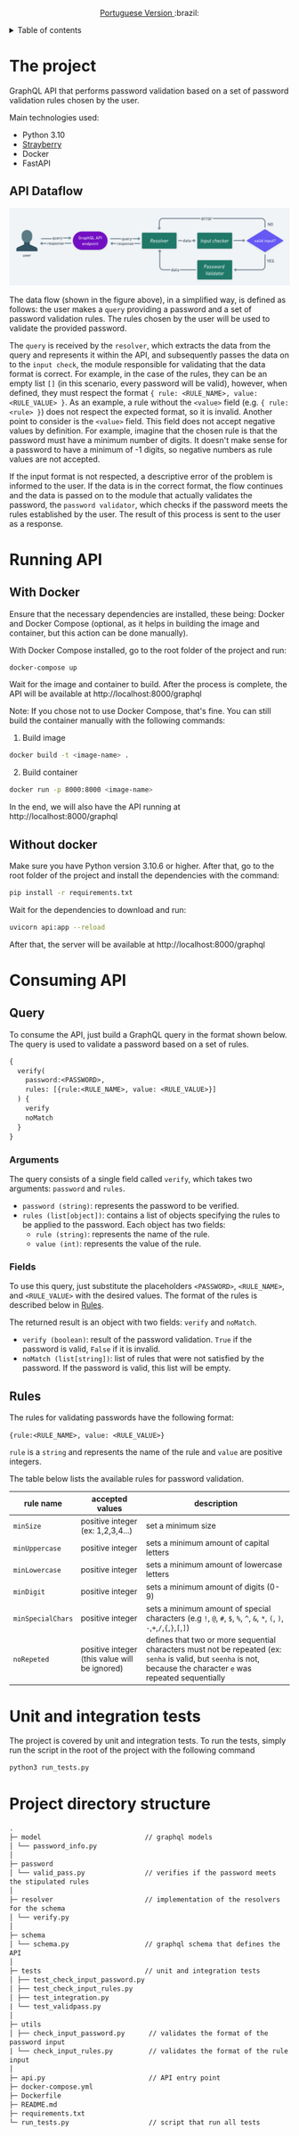 <p align="center">
  <a href="./README_pt-BR.md">Portuguese Version </a>
  <span>:brazil:</span>
</p>

<details>
<summary>Table of contents</summary>

* [The project](#the-project)
    * [API Dataflow](#api-dataflow)
* [Running API](#running-api) 
    * [With Docker](#with-docker)
    * [Without Docker](#without-docker)
* [Consuming API](#consuming-api)
    * [Query](#query)
    * [Arguments](#arguments)
* [Unit and integration tests](#unit-and-integration-tests)
* [Project directory structure](#project-directory-structure)
</details>

# The project
GraphQL API that performs password validation based on a set of password validation rules chosen by the user.

Main technologies used:
* Python 3.10
* [Strayberry](https://strawberry.rocks/)
* Docker
* FastAPI

## API Dataflow
![Data flow diagram of the API](./assets/api-flow-diagram.png)

The data flow (shown in the figure above), in a simplified way, is defined as follows: the user makes a `query` providing a password and a set of password validation rules. The rules chosen by the user will be used to validate the provided password.

The `query` is received by the `resolver`, which extracts the data from the query and represents it within the API, and subsequently passes the data on to the `input check`, the module responsible for validating that the data format is correct. For example, in the case of the rules, they can be an empty list `[]` (in this scenario, every password will be valid), however, when defined, they must respect the format `{ rule: <RULE_NAME>, value: <RULE_VALUE> }`. As an example, a rule without the `<value>` field (e.g. `{ rule: <rule> }`) does not respect the expected format, so it is invalid. Another point to consider is the `<value>` field. This field does not accept negative values by definition. For example, imagine that the chosen rule is that the password must have a minimum number of digits. It doesn't make sense for a password to have a minimum of -1 digits, so negative numbers as rule values are not accepted.

If the input format is not respected, a descriptive error of the problem is informed to the user. If the data is in the correct format, the flow continues and the data is passed on to the module that actually validates the password, the `password validator`, which checks if the password meets the rules established by the user. The result of this process is sent to the user as a response.

# Running API
## With Docker
Ensure that the necessary dependencies are installed, these being: Docker and Docker Compose (optional, as it helps in building the image and container, but this action can be done manually).

With Docker Compose installed, go to the root folder of the project and run:
```bash
docker-compose up
```

Wait for the image and container to build. After the process is complete, the API will be available at http://localhost:8000/graphql

Note: If you chose not to use Docker Compose, that's fine. You can still build the container manually with the following commands:
1. Build image
```bash
docker build -t <image-name> .
```

2. Build container
```bash
docker run -p 8000:8000 <image-name>
```
In the end, we will also have the API running at http://localhost:8000/graphql

## Without docker
Make sure you have Python version 3.10.6 or higher. After that, go to the root folder of the project and install the dependencies with the command:
```bash
pip install -r requirements.txt
```

Wait for the dependencies to download and run:
```bash
uvicorn api:app --reload
```

After that, the server will be available at http://localhost:8000/graphql

# Consuming API
## Query
To consume the API, just build a GraphQL query in the format shown below. The query is used to validate a password based on a set of rules.

```graphql
{
  verify(
    password:<PASSWORD>,
    rules: [{rule:<RULE_NAME>, value: <RULE_VALUE>}]
  ) {
    verify
    noMatch
  }
}
```
### Arguments
The query consists of a single field called `verify`, which takes two arguments: `password` and `rules`.

* `password (string)`: represents the password to be verified.
* `rules (list[object])`: contains a list of objects specifying the rules to be applied to the password. Each object has two fields:
    * `rule (string)`: represents the name of the rule.
    * `value (int)`: represents the value of the rule.

### Fields
To use this query, just substitute the placeholders `<PASSWORD>`, `<RULE_NAME>`, and `<RULE_VALUE>` with the desired values. The format of the rules is described below in [Rules](#rules).

The returned result is an object with two fields: `verify` and `noMatch`.

* `verify (boolean)`: result of the password validation. `True` if the password is valid, `False` if it is invalid.
* `noMatch (list[string])`: list of rules that were not satisfied by the password. If the password is valid, this list will be empty.

## Rules
The rules for validating passwords have the following format:

`{rule:<RULE_NAME>, value: <RULE_VALUE>}`

`rule` is a `string` and represents the name of the rule and `value` are positive integers.

The table below lists the available rules for password validation.

| rule name          | accepted values                        | description |
| ------------- | ---------------------------- | ---------------------------- |
`minSize`         | positive integer (ex: 1,2,3,4...) | set a minimum size
`minUppercase`    | positive integer | sets a minimum amount of capital letters
`minLowercase`    | positive integer | sets a minimum amount of lowercase letters
`minDigit`        | positive integer | sets a minimum amount of digits (0-9)
`minSpecialChars` | positive integer | sets a minimum amount of special characters (e.g `!`, `@`, `#`, `$`, `%`, `^`, `&`, `*`, `(`, `)`, `-`,`+`,`/`,`{`,`}`,`[`,`]`)
`noRepeted`       | positive integer (this value will be ignored) | defines that two or more sequential characters must not be repeated (ex: `senha` is valid, but `seenha` is not, because the character `e` was repeated sequentially

# Unit and integration tests
The project is covered by unit and integration tests. To run the tests, simply run the script in the root of the project with the following command
```bash
python3 run_tests.py
```

# Project directory structure
```
.
├─ model                          // graphql models
│ └── password_info.py
│
├─ password
│ └── valid_pass.py               // verifies if the password meets the stipulated rules
│
├─ resolver                       // implementation of the resolvers for the schema
│ └── verify.py
│
├─ schema
│ └── schema.py                   // graphql schema that defines the API
│
├─ tests                          // unit and integration tests
│ ├── test_check_input_password.py
│ ├── test_check_input_rules.py
│ ├── test_integration.py
| └── test_validpass.py
│
├─ utils
│ ├── check_input_password.py      // validates the format of the password input
| └── check_input_rules.py         // validates the format of the rule input
│
├─ api.py                          // API entry point
├─ docker-compose.yml              
├─ Dockerfile                      
├─ README.md
├─ requirements.txt                
└─ run_tests.py                    // script that run all tests
```